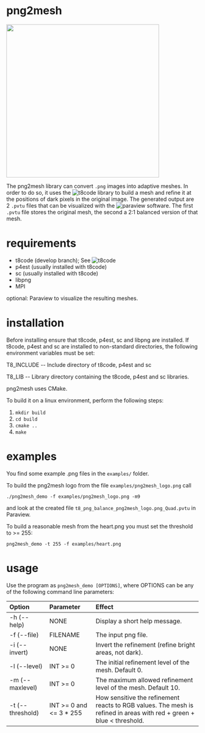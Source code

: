 # png2mesh

<img src="https://github.com/holke/png2mesh/blob/main/logo/png2mesh_logo_mesh.png?raw=true" width="400" height="400" />

The png2mesh library can convert `.png` images into adaptive meshes.
In order to do so, it uses the ![t8code](https://github.com/holke/t8code/) library to build a mesh and refine it at the positions of dark pixels in the original image.
The generated output are 2 `.pvtu` files that can be visualized with the ![paraview](https://www.paraview.org/) software. The first `.pvtu` file stores the original mesh, the second a 2:1 balanced version of that mesh.


# requirements

- t8code (develop branch); See ![t8code](https://github.com/holke/t8code/tree/develop)
- p4est (usually installed with t8code)
- sc    (usually installed with t8code)
- libpng
- MPI

optional: Paraview to visualize the resulting meshes.

# installation

Before installing ensure that t8code, p4est, sc and libpng are installed.
If t8code, p4est and sc are installed to non-standard directories,
the following environment variables must be set:

T8_INCLUDE -- Include directory of t8code, p4est and sc

T8_LIB -- Library directory containing the t8code, p4est and sc libraries.


png2mesh uses CMake. 

To build it on a linux environment, perform the following steps:

1. `mkdir build`
2. `cd build`
3. `cmake ..`
4. `make`

# examples


You find some example .png files in the `examples/` folder.

To build the png2mesh logo from the file `examples/png2mesh_logo.png` call

`./png2mesh_demo -f examples/png2mesh_logo.png -m9`

and look at the created file `t8_png_balance_png2mesh_logo.png_Quad.pvtu` in Paraview.


To build a reasonable mesh from the heart.png you must set the threshold to >= 255:

`png2mesh_demo -t 255 -f examples/heart.png`

# usage

Use the program as `png2mesh_demo [OPTIONS]`, where OPTIONS can be any of the following command line parameters:

| Option        | Parameter     | Effect  |
|:------------- |:-------------|:-----|
| -h (--help)       | NONE      | Display a short help message. |
| -f (--file)       | FILENAME  | The input png file. |
| -i (--invert)     | NONE      | Invert the refinement (refine bright areas, not dark). |
| -l (--level)      | INT >= 0  | The initial refinement level of the mesh. Default 0. |
| -m (--maxlevel)   | INT >= 0  | The maximum allowed refinement level of the mesh. Default 10. |
| -t (--threshold)  | INT >= 0 and <= 3 * 255 | How sensitive the refinement reacts to RGB values. The mesh is refined in areas with red + green + blue < threshold. |
